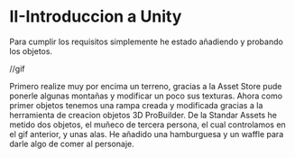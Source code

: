 # II-Introduccion a Unity

Para cumplir los requisitos simplemente he estado añadiendo y probando los objetos.

//gif

Primero realize muy por encima un terreno, gracias a la Asset Store pude ponerle algunas montañas y modificar un poco sus texturas. Ahora como primer objetos tenemos una rampa creada y modificada gracias a la herramienta de creacion objetos 3D ProBuilder. De la Standar Assets he metido dos objetos, el muñeco de tercera persona, el cual controlamos en el gif anterior, y unas alas. He añadido una hamburguesa y un waffle para darle algo de comer al personaje.
